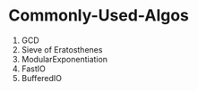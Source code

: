 # Commonly-Used-Algos
1. GCD
2. Sieve of Eratosthenes
3. ModularExponentiation
4. FastIO
5. BufferedIO
